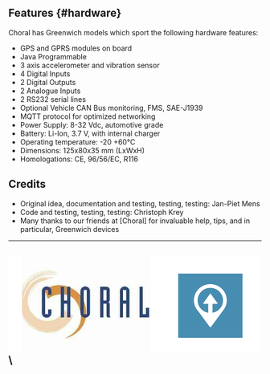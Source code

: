 
## Features {#hardware}

Choral has Greenwich models which sport the following hardware features:

* GPS and GPRS modules on board
* Java Programmable
* 3 axis accelerometer and vibration sensor
* 4 Digital Inputs
* 2 Digital Outputs
* 2 Analogue Inputs
* 2 RS232 serial lines 
* Optional Vehicle CAN Bus monitoring, FMS, SAE-J1939
* MQTT protocol for optimized networking
* Power Supply: 8-32 Vdc, automotive grade
* Battery: Li-Ion, 3.7 V, with internal charger
* Operating temperature: -20 +60°C
* Dimensions: 125x80x35 mm (LxWxH)
* Homologations: CE, 96/56/EC, R116

## Credits

* Original idea, documentation and testing, testing, testing: Jan-Piet Mens
* Code and testing, testing, testing: Christoph Krey
* Many thanks to our friends at [Choral] for invaluable help, tips, and in particular, Greenwich devices

---------------------------------------------
![Choral+OwnTracks](art/choral-owntracks.png)\
---------------------------------------------


